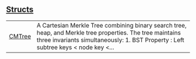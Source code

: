 
## [Structs](./cartesian_merkle_tree-library-tree-structs.md)

| | |
|:---|:---|
| [CMTree](./cartesian_merkle_tree-library-tree-CMTree.md) | A Cartesian Merkle Tree combining binary search tree, heap, and Merkle tree properties. The tree maintains three invariants simultaneously: 1. BST Property : Left subtree keys <  node key <... |
